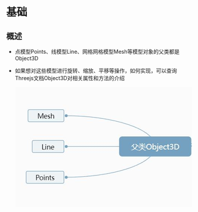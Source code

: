 # 基础

## 概述

+ 点模型Points、线模型Line、网格网格模型Mesh等模型对象的父类都是Object3D
+ 如果想对这些模型进行旋转、缩放、平移等操作，如何实现，可以查询Threejs文档Object3D对相关属性和方法的介绍

  ![父类object](images/父类object.jpg)
